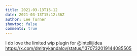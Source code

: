 ```yaml
---
title: 2021-03-13T15-12
date: 2021-03-13T15:12:36Z
author: Lee Turner
showtoc: false
comments: true
---
```


I do love the limited wip plugin for @intellijidea https://x.com/dmitrykandalov/status/1370732019144085505

